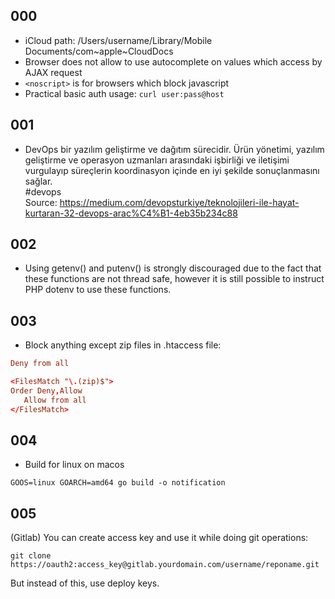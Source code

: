 ## 000
- iCloud path: /Users/username/Library/Mobile Documents/com~apple~CloudDocs 
- Browser does not allow to use autocomplete on values which access by AJAX request
- ```<noscript>``` is for browsers which block javascript
- Practical basic auth usage: ```curl user:pass@host```

## 001
- DevOps bir yazılım geliştirme ve dağıtım sürecidir. Ürün yönetimi, yazılım geliştirme ve operasyon uzmanları arasındaki işbirliği ve iletişimi vurgulayıp süreçlerin koordinasyon içinde en iyi şekilde sonuçlanmasını sağlar.  
#devops  
Source: https://medium.com/devopsturkiye/teknolojileri-ile-hayat-kurtaran-32-devops-arac%C4%B1-4eb35b234c88  

## 002
- Using getenv() and putenv() is strongly discouraged due to the fact that these functions are not thread safe, however it is still possible to instruct PHP dotenv to use these functions.

## 003
- Block anything except zip files in .htaccess file:
```conf
Deny from all

<FilesMatch "\.(zip)$">
Order Deny,Allow
   Allow from all
</FilesMatch>
```

## 004
- Build for linux on macos  
```
GOOS=linux GOARCH=amd64 go build -o notification
```

## 005
(Gitlab) You can create access key and use it while doing git operations:
```
git clone https://oauth2:access_key@gitlab.yourdomain.com/username/reponame.git
```
But instead of this, use deploy keys.